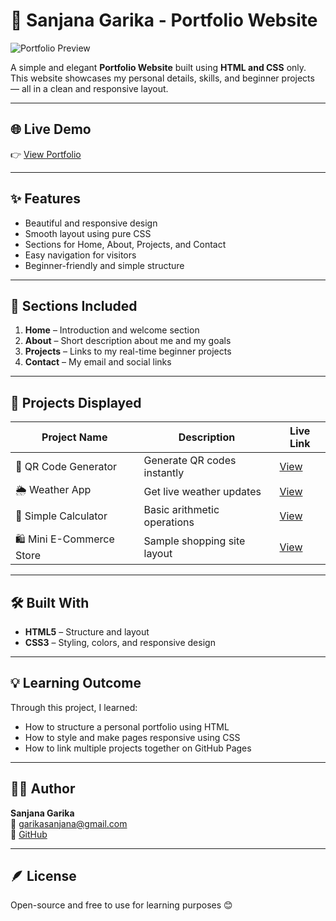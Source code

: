 # 🌸 Sanjana Garika - Portfolio Website

![Portfolio Preview](preview.png)

A simple and elegant **Portfolio Website** built using **HTML and CSS** only.  
This website showcases my personal details, skills, and beginner projects — all in a clean and responsive layout.

---

## 🌐 Live Demo
👉 [View Portfolio](https://garikasanjana.github.io/portfolio/)

---

## ✨ Features
- Beautiful and responsive design  
- Smooth layout using pure CSS  
- Sections for Home, About, Projects, and Contact  
- Easy navigation for visitors  
- Beginner-friendly and simple structure  

---

## 🧩 Sections Included
1. **Home** – Introduction and welcome section  
2. **About** – Short description about me and my goals  
3. **Projects** – Links to my real-time beginner projects  
4. **Contact** – My email and social links  

---

## 🚀 Projects Displayed
| Project Name | Description | Live Link |
|---------------|-------------|------------|
| 🔲 QR Code Generator | Generate QR codes instantly | [View](https://garikasanjana.github.io/qr-code/) |
| 🌦️ Weather App | Get live weather updates | [View](https://garikasanjana.github.io/weather-app/) |
| 🧮 Simple Calculator | Basic arithmetic operations | [View](https://garikasanjana.github.io/calculator/) |
| 🛍️ Mini E-Commerce Store | Sample shopping site layout | [View](https://garikasanjana.github.io/mini-ecommerce/) |

---

## 🛠️ Built With
- **HTML5** – Structure and layout  
- **CSS3** – Styling, colors, and responsive design  

---

## 💡 Learning Outcome
Through this project, I learned:
- How to structure a personal portfolio using HTML  
- How to style and make pages responsive using CSS  
- How to link multiple projects together on GitHub Pages  

---

## 👩‍💻 Author
**Sanjana Garika**  
📧 [garikasanjana@gmail.com](mailto:garikasanjana@gmail.com)  
🔗 [GitHub](https://github.com/GarikaSanjana)

---

## 🪶 License
Open-source and free to use for learning purposes 😊
